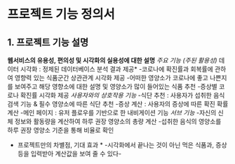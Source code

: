 # 프로젝트 기능 정의서

## 1. 프로젝트 기능 설명

**웹서비스의 유용성, 편의성 및 시각화의 실용성에 대한 설명**
*주요 기능 (주된 활용성)*
데이터 시각화 : 정제된 데이터베이스 분석 결과 제공*
  -코로나에 확진률과 회복률에 관하여 영향력 있는 식품군간 상관관계 시각화 제공
  -어떠한 영양소가 코로나에 좋고 나쁜지를 보여주고 해당 영향소에 대한 설명 및 영양소가 많이 들어있는 식품 추천
  -증상별 코로나 확진률 시각화 제공
*사용자와의 상호작용 기능*
  -식단 추천 : 사용자가 섭취한 음식 검색 기능 & 필수 영양소에 따른 식단 추천
  -증상 계산 : 사용자의 증상에 따른 확진 확률 계산
  -메인 페이지 : 유저 플로우를 기반으로 한 내비게이션 기능
*서브 기능*
  -자신의 신체 정보와 활동량을 계산하여 하루 권장 영양소의 총량 계산
  -섭취한 음식의 영양소를 하루 권장 영양소 기준을 통해 비율로 확인

* 프로젝트만의 차별점, 기대 효과 *
  -시각화에서 끝나는 것이 아닌 먹은 식품과, 증상 등을 입력받아 계산값을 보여 줄 수 있다-
 

